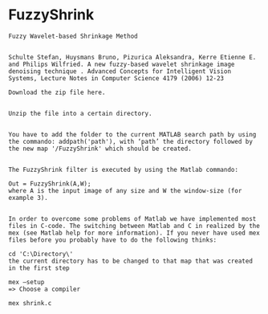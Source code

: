 # FuzzyShrink



    Fuzzy Wavelet-based Shrinkage Method 


    Schulte Stefan, Huysmans Bruno, Pizurica Aleksandra, Kerre Etienne E. and Philips Wilfried. A new fuzzy-based wavelet shrinkage image denoising technique . Advanced Concepts for Intelligent Vision Systems, Lecture Notes in Computer Science 4179 (2006) 12-23 

    Download the zip file here.


    Unzip the file into a certain directory.


    You have to add the folder to the current MATLAB search path by using the commando: addpath('path'), with ‘path’ the directory followed by the new map '/FuzzyShrink' which should be created.


    The FuzzyShrink filter is executed by using the Matlab commando:

    Out = FuzzyShrink(A,W);
    where A is the input image of any size and W the window-size (for example 3).


    In order to overcome some problems of Matlab we have implemented most files in C-code. The switching between Matlab and C in realized by the mex (see Matlab help for more information). If you never have used mex files before you probably have to do the following thinks:

    cd 'C:\Directory\'
    the current directory has to be changed to that map that was created in the first step

    mex –setup
    => Choose a compiler

    mex shrink.c

